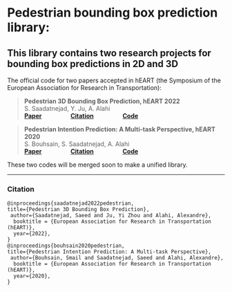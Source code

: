 
# Pedestrian bounding box prediction library: <br/>
This library contains two research projects for bounding box predictions in 2D and 3D
---

The official code for two papers accepted in hEART (the Symposium of the European Association for Research in Transportation):


> __Pedestrian 3D Bounding Box Prediction, hEART 2022__<br /> 
>  S. Saadatnejad, Y. Ju, A. Alahi <br /> 
>  __[Paper](https://arxiv.org/abs/2010.10270)__ &nbsp; &nbsp; &nbsp; &nbsp; &nbsp; &nbsp; &nbsp; &nbsp; __[Citation](https://github.com/vita-epfl/bounding-box-prediction#for-citation)__   &nbsp; &nbsp; &nbsp; &nbsp; &nbsp; &nbsp; &nbsp; &nbsp;  __[Code](https://github.com/vita-epfl/bounding-box-prediction/tree/master/3D)__
     


> __Pedestrian Intention Prediction: A Multi-task Perspective, hEART 2020__<br /> 
> S. Bouhsain, S. Saadatnejad, A. Alahi <br /> 
> __[Paper](https://arxiv.org/abs/2010.10270)__ &nbsp; &nbsp; &nbsp; &nbsp; &nbsp; &nbsp; &nbsp; &nbsp; __[Citation](https://github.com/vita-epfl/bounding-box-prediction#for-citation)__  &nbsp; &nbsp; &nbsp; &nbsp; &nbsp; &nbsp; &nbsp; &nbsp;  __[Code](https://github.com/vita-epfl/bounding-box-prediction/tree/master/2D)__
     

These two codes will be merged soon to make a unified library.


---







### Citation

```
@inproceedings{saadatnejad2022pedestrian,
title={Pedestrian 3D Bounding Box Prediction},
 author={Saadatnejad, Saeed and Ju, Yi Zhou and Alahi, Alexandre},
  booktitle = {European Association for Research in Transportation  (hEART)},
  year={2022},
}
@inproceedings{bouhsain2020pedestrian,
title={Pedestrian Intention Prediction: A Multi-task Perspective},
 author={Bouhsain, Smail and Saadatnejad, Saeed and Alahi, Alexandre},
  booktitle = {European Association for Research in Transportation  (hEART)},
  year={2020},
}
```
